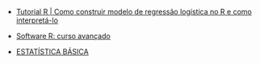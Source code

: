 - [Tutorial R | Como construir modelo de regressão logística no R e como interpretá-lo](https://www.youtube.com/watch?v=UkoXr20XWoc)

- [Software R: curso avançado](https://smolski.github.io/livroavancado/index.html)

- [ESTATÍSTICA BÁSICA](http://www.leg.ufpr.br/~paulojus/estbas/)
